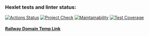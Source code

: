 ### Hexlet tests and linter status:
[![Actions Status](https://github.com/zluuba/python-project-83/workflows/hexlet-check/badge.svg)](https://github.com/zluuba/python-project-83/actions) 
[![Project Check](https://github.com/zluuba/python-project-83/actions/workflows/project-check.yml/badge.svg)](https://github.com/zluuba/python-project-83/actions/workflows/project-check.yml)
[![Maintainability](https://api.codeclimate.com/v1/badges/bc7724c1971a7f520682/maintainability)](https://codeclimate.com/github/zluuba/python-project-83/maintainability)
[![Test Coverage](https://api.codeclimate.com/v1/badges/bc7724c1971a7f520682/test_coverage)](https://codeclimate.com/github/zluuba/python-project-83/test_coverage)

#### [Railway Domain Temp Link](https://python-project-83-production-07c5.up.railway.app/)
